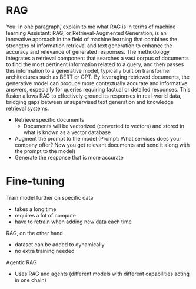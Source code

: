 # RAG

You: In one paragraph, explain to me what RAG is in terms of machine learning
Assistant: RAG, or Retrieval-Augmented Generation, is an innovative approach in the field of machine learning that combines the strengths of information retrieval and text generation to enhance the accuracy and relevance of generated responses. The methodology integrates a retrieval component that searches a vast corpus of documents to find the most pertinent information related to a query, and then passes this information to a generative model, typically built on transformer architectures such as BERT or GPT. By leveraging retrieved documents, the generative model can produce more contextually accurate and informative answers, especially for queries requiring factual or detailed responses. This fusion allows RAG to effectively ground its responses in real-world data, bridging gaps between unsupervised text generation and knowledge retrieval systems.

- Retrieve specific documents
  - Documents will be vectorized (converted to vectors) and stored in what is known as a vector database
- Augment the prompt to the model (Prompt: What services does your company offer? Now you get relevant documents and send it along with the prompt to the model)
- Generate the response that is more accurate

# Fine-tuning

Train model further on specific data

- takes a long time
- requires a lot of compute
- have to retrain when adding new data each time

RAG, on the other hand

- dataset can be added to dynamically
- no extra training needed

Agentic RAG

- Uses RAG and agents (different models with different capabilities acting in one chain)
